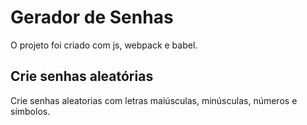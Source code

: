 # Gerador de Senhas

O projeto foi criado com js, webpack e babel.

## Crie senhas aleatórias

Crie senhas aleatorias com letras maiúsculas, minúsculas, números e símbolos.
